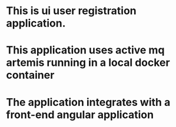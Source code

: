 # This is ui user registration application.
# This application uses active mq artemis running in a local docker container
# The application integrates with a front-end angular application
